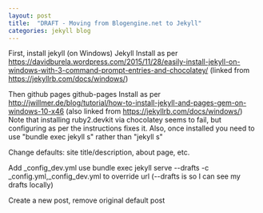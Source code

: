 ```yaml
---
layout: post
title:  "DRAFT - Moving from Blogengine.net to Jekyll"
categories: jekyll blog
---
```

First, install jekyll (on Windows)
Jekyll
Install as per https://davidburela.wordpress.com/2015/11/28/easily-install-jekyll-on-windows-with-3-command-prompt-entries-and-chocolatey/
(linked from https://jekyllrb.com/docs/windows/)

Then github pages
github-pages
Install as per http://jwillmer.de/blog/tutorial/how-to-install-jekyll-and-pages-gem-on-windows-10-x46
(also linked from https://jekyllrb.com/docs/windows/)
Note that installing ruby2.devkit via chocolatey seems to fail, but configuring as per the instructions fixes it.
Also, once installed you need to use "bundle exec jekyll s" rather than "jekyll s"

Change defaults: site title/description, about page, etc.

Add \_config\_dev.yml
use bundle exec jekyll serve --drafts -c \_config.yml,\_config\_dev.yml to override url
(--drafts is so I can see my drafts locally)

Create a new post, remove original default post
